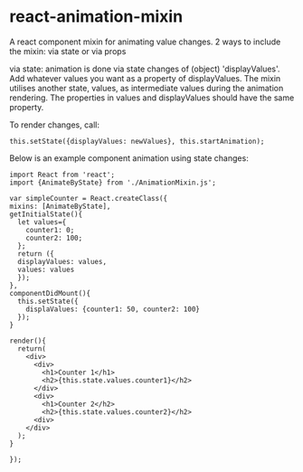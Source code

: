 # react-animation-mixin
A react component mixin for animating value changes. 
2 ways to include the mixin: via state or via props

via state:
animation is done via state changes of (object) 'displayValues'.
Add whatever values you want as a property of displayValues.
The mixin utilises another state, values, as intermediate values during the animation rendering.
The properties in values and displayValues should have the same property.

To render changes, call:

```this.setState({displayValues: newValues}, this.startAnimation); ```


Below is an example component animation using state changes:
```
import React from 'react';
import {AnimateByState} from './AnimationMixin.js';

var simpleCounter = React.createClass({
mixins: [AnimateByState],
getInitialState(){
  let values={
    counter1: 0;
    counter2: 100;
  };
  return ({
  displayValues: values,
  values: values
  });
},
componentDidMount(){
  this.setState({
    displaValues: {counter1: 50, counter2: 100}
  });
}

render(){
  return(
    <div>
      <div>
        <h1>Counter 1</h1>
        <h2>{this.state.values.counter1}</h2>
      </div>
      <div>
        <h1>Counter 2</h2>
        <h2>{this.state.values.counter2}</h2>
      <div>
    </div>
  );
}

});

```
